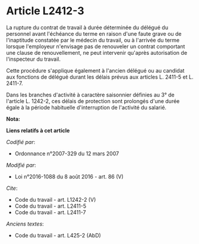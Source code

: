# Article L2412-3

La rupture du contrat de travail à durée déterminée du délégué du personnel avant l'échéance du terme en raison d'une faute
grave ou de l'inaptitude constatée par le médecin du travail, ou à l'arrivée du terme lorsque l'employeur n'envisage pas de
renouveler un contrat comportant une clause de renouvellement, ne peut intervenir qu'après autorisation de l'inspecteur du
travail. 

Cette procédure s'applique également à l'ancien délégué ou au candidat aux fonctions de délégué durant les délais prévus aux
articles L. 2411-5 et L. 2411-7. 

Dans les branches d'activité à caractère saisonnier définies au 3° de l'article L. 1242-2, ces délais de protection sont
prolongés d'une durée égale à la période habituelle d'interruption de l'activité du salarié.

**Nota:**



**Liens relatifs à cet article**

_Codifié par_:

  - Ordonnance n°2007-329 du 12 mars 2007

_Modifié par_:

  - Loi n°2016-1088 du 8 août 2016 - art. 86 (V)

_Cite_:

  - Code du travail - art. L1242-2 (V)
  - Code du travail - art. L2411-5
  - Code du travail - art. L2411-7

_Anciens textes_:

  - Code du travail - art. L425-2 (AbD)
